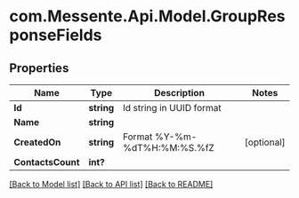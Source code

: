 # com.Messente.Api.Model.GroupResponseFields
## Properties

Name | Type | Description | Notes
------------ | ------------- | ------------- | -------------
**Id** | **string** | Id string in UUID format | 
**Name** | **string** |  | 
**CreatedOn** | **string** | Format %Y-%m-%dT%H:%M:%S.%fZ | [optional] 
**ContactsCount** | **int?** |  | 

[[Back to Model list]](../README.md#documentation-for-models) [[Back to API list]](../README.md#documentation-for-api-endpoints) [[Back to README]](../README.md)

